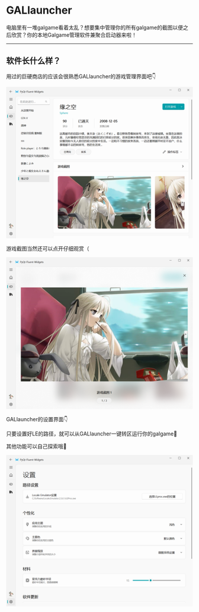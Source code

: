 # GALlauncher

电脑里有一堆galgame看着太乱？想要集中管理你的所有galgame的截图以便之后欣赏？你的本地Galgame管理软件兼聚合启动器来啦！

---

## 软件长什么样？

用过的巨硬商店的应该会很熟悉GALlauncher的游戏管理界面吧👇

![1699410440199](image/README/1699410440199.png "软件示例")

游戏截图当然还可以点开仔细观赏（

![1699410489212](image/README/1699410489212.png)

GALlauncher的设置界面👇

只要设置好LE的路径，就可以从GALlauncher一键转区运行你的galgame🍕

其他功能可以自己探索哦💖

![1699410700560](image/README/1699410700560.png)
